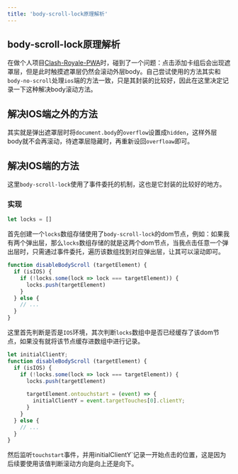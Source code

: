 ```yaml
---
title: 'body-scroll-lock原理解析'
---
```


## body-scroll-lock原理解析

在做个人项目[Clash-Royale-PWA](https://www.pomo16.club/)时，碰到了一个问题：点击添加卡组后会出现遮罩层，但是此时触摸遮罩层仍然会滚动外层body。自己尝试使用的方法其实和`body-no-scroll`处理`ios`端的方法一致，只是其封装的比较好，因此在这里决定记录一下这种解决body滚动方法。

## 解决IOS端之外的方法

其实就是弹出遮罩层时将`document.body`的`overflow`设置成`hidden`，这样外层body就不会再滚动，待遮罩层隐藏时，再重新设回`overfloaw`即可。

## 解决IOS端的方法

这里`body-scroll-lock`使用了事件委托的机制，这也是它封装的比较好的地方。

### 实现

```js
let locks = []
```

首先创建一个`locks`数组存储使用了`body-scroll-lock`的dom节点，例如：如果我有两个弹出层，那么`locks`数组存储的就是这两个dom节点，当我点击任意一个弹出层时，只需通过事件委托，遍历该数组找到对应弹出层，让其可以滚动即可。

```js
function disableBodyScroll (targetElement) {
  if (isIOS) {
    if (!locks.some(lock => lock === targetElement)) {
      locks.push(targetElement)
    }
  } else {
    // ...
  }
}
```

这里首先判断是否是`IOS`环境，其次判断`locks`数组中是否已经缓存了该dom节点，如果没有就将该节点缓存进数组中进行记录。

```js
let initialClientY;
function disableBodyScroll (targetElement) {
  if (isIOS) {
    if (!locks.some(lock => lock === targetElement)) {
      locks.push(targetElement)
      
      targetElement.ontouchstart = (event) => {
        initialClientY = event.targetTouches[0].clientY;
      }
    }
  } else {
    // ...
  }
}
```

然后监听`touchstart`事件，并用initialClientY`记录一开始点击的位置，这是因为后续要使用该值判断滚动方向是向上还是向下。

